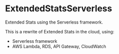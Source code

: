 # ExtendedStatsServerless
Extended Stats using the Serverless framework.

This is a rewrite of Extended Stats in the cloud, using:

 * Serverless framework
 * AWS Lambda, RDS, API Gateway, CloudWatch

